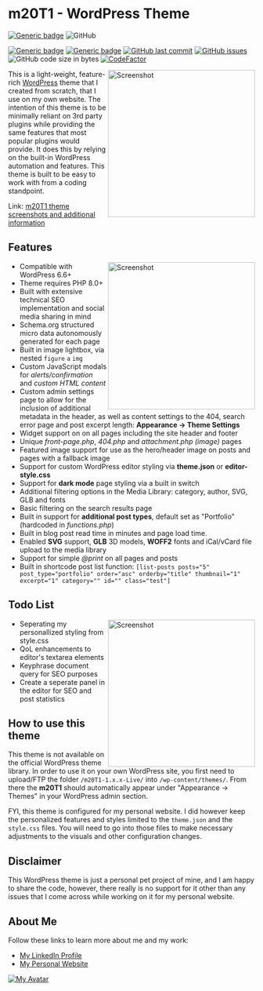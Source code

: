 # m20T1 - WordPress Theme

[![Generic badge](https://img.shields.io/github/v/release/midkiffaries/m20T1?include_prereleases&style=for-the-badge)](https://github.com/midkiffaries/m20T1/releases/)
![GitHub](https://img.shields.io/github/license/midkiffaries/m20T1?color=blue&style=for-the-badge)

[![Generic badge](https://img.shields.io/badge/Language-php-blue.svg)](https://github.com/midkiffaries/m20T1/search?l=php)
[![Generic badge](https://img.shields.io/badge/Language-javascript-red.svg)](https://github.com/midkiffaries/m20T1/search?l=javascript)
[![GitHub last commit](https://img.shields.io/github/last-commit/midkiffaries/m20T1)](https://github.com/midkiffaries/m20T1/commits)
[![GitHub issues](https://img.shields.io/github/issues/midkiffaries/m20T1)](https://github.com/midkiffaries/m20T1/issues)
![GitHub code size in bytes](https://img.shields.io/github/languages/code-size/midkiffaries/m20T1)
[![CodeFactor](https://www.codefactor.io/repository/github/midkiffaries/m20t1/badge)](https://www.codefactor.io/repository/github/midkiffaries/m20t1)

<img src="https://github.com/midkiffaries/m20T1/assets/19917696/66c00a43-0a34-46d7-a25e-ef0491c50a52" alt="Screenshot" width="300" align="right" />

This is a light-weight, feature-rich <a href="https://wordpress.org/">WordPress</a> theme that I created from scratch, that I use on my own website. The intention of this theme is to be minimally reliant on 3rd party plugins while providing the same features that most popular plugins would provide. It does this by relying on the built-in WordPress automation and features. This theme is built to be easy to work with from a coding standpoint.

Link: <a href="https://www.marchtwenty.com/2023/08/how-this-website-was-made/">m20T1 theme screenshots and additional information</a>

## Features
<img src="https://github.com/midkiffaries/m20T1/assets/19917696/57ae6991-b599-44fd-96f1-bd456f2b1cc4" alt="Screenshot" width="300" align="right" />

- Compatible with WordPress 6.6+
- Theme requires PHP 8.0+
- Built with extensive technical SEO implementation and social media sharing in mind
- Schema.org structured micro data autonomously generated for each page
- Built in image lightbox, via nested <code>figure</code> <code>a</code> <code>img</code>
- Custom JavaScript modals for <i>alerts/confirmation</i> and <i>custom HTML content</i>
- Custom admin settings page to allow for the inclusion of additional metadata in the header, as well as content settings to the 404, search error page and post excerpt length: <b>Appearance -> Theme Settings</b>
- Widget support on on all pages including the site header and footer
- Unique <i>front-page.php</i>, <i>404.php</i> and <i>attachment.php (image)</i> pages
- Featured image support for use as the hero/header image on posts and pages with a fallback image
- Support for custom WordPress editor styling via <b>theme.json</b> or <b>editor-style.css</b>
- Support for <b>dark mode</b> page styling via a built in switch
- Additional filtering options in the Media Library: category, author, SVG, GLB and fonts
- Basic filtering on the search results page
- Built in support for <b>additional post types</b>, default set as "Portfolio" (hardcoded in <i>functions.php</i>)
- Built in blog post read time in minutes and page load time.
- Enabled <b>SVG</b> support, <b>GLB</b> 3D models, <b>WOFF2</b> fonts and iCal/vCard file upload to the media library
- Support for simple <i>@print</i> on all pages and posts
- Built in shortcode post list function: <code>[list-posts posts="5" post_type="portfolio" order="asc" orderby="title" thumbnail="1" excerpt="1" category="" id="" class="test"]</code>

## Todo List
<img src="https://github.com/midkiffaries/m20T1/assets/19917696/012a850d-dce2-46ab-adb8-c7aff033fe13" alt="Screenshot" width="300" align="right" />

- Seperating my personallized styling from style.css
- QoL enhancements to editor's textarea elements
- Keyphrase document query for SEO purposes
- Create a seperate panel in the editor for SEO and post statistics

## How to use this theme
This theme is not available on the official WordPress theme library. In order to use it on your own WordPress site, you first need to upload/FTP the folder <code>/m20T1-1.x.x-Live/</code> into <code>/wp-content/themes/</code>. From there the <b>m20T1</b> should automatically appear under "Appearance -> Themes" in your WordPress admin section.

FYI, this theme is configured for my personal website. I did however keep the personalized features and styles limited to the <code>theme.json</code> and the <code>style.css</code> files. You will need to go into those files to make necessary adjustments to the visuals and other configuration changes.

## Disclaimer
This WordPress theme is just a personal pet project of mine, and I am happy to share the code, however, there really is no support for it other than any issues that I come across while working on it for my personal website.

## About Me
Follow these links to learn more about me and my work:
- <a href="https://www.linkedin.com/in/tedbalmer/">My LinkedIn Profile</a>
- <a href="https://www.marchtwenty.com/">My Personal Website</a>

<a href="https://github.com/midkiffaries/m20T1/graphs/contributors">
  <img src="https://contrib.rocks/image?repo=midkiffaries/m20T1" alt="My Avatar" />
</a>